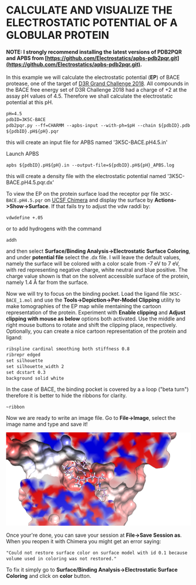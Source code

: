 # CALCULATE AND VISUALIZE THE ELECTROSTATIC POTENTIAL OF A GLOBULAR PROTEIN

#### NOTE: I strongly recommend installing the latest versions of PDB2PQR and APBS from [https://github.com/Electrostatics/apbs-pdb2pqr.git](https://github.com/Electrostatics/apbs-pdb2pqr.git).

In this example we will calculate the electrostatic potential (**EP**) of BACE protease, one of the target of [D3R Grand Challenge 2018](https://drugdesigndata.org/about/grand-challenge-4).
All compounds in the BACE free energy set of D3R Challenge 2018 had a charge of +2 at the assay pH values of 4.5. Therefore we shall calculate the electrostatic potential  at this pH.
```
pH=4.5
pdbID=3K5C-BACE
pdb2pqr.py --ff=CHARMM --apbs-input --with-ph=$pH --chain ${pdbID}.pdb ${pdbID}.pH${pH}.pqr
```
this will create an input file for APBS named '3K5C-BACE.pH4.5.in'

Launch APBS
```
apbs ${pdbID}.pH${pH}.in --output-file=${pdbID}.pH${pH}_APBS.log
```
this will create a density file with the electrostatic potential named '3K5C-BACE.pH4.5.pqr.dx'


To view the EP on the protein surface load the receptor pqr file `3K5C-BACE.pH4.5.pqr` on [UCSF Chimera](https://www.cgl.ucsf.edu/chimera/) and display the surface by **Actions->Show->Surface**. If that fails try to adjust the vdw raddi by:
```
vdwdefine +.05
```
or to add hydrogens with the command
```
addh
```
and then select **Surface/Binding Analysis->Electrostatic Surface Coloring**, and under **potential file** select the .dx file. I will leave the default values, namely the surface will be colored with a color scale from -7 eV to 7 eV, with red representing negative charge, white neutral and blue positive. The charge value shown is that on the solvent
accessible surface of the protein, namely 1.4 Å far from the surface.

Now we will try to focus on the binding pocket. Load the ligand file `3K5C-BACE_1.mol` and use the **Tools->Depiction->Per-Model Clipping** utility to make tomographies of the EP map while mentaining the cartoon representation of the protein. Experiment with **Enable clipping** and **Adjust clipping with mouse as below** options both activated. Use the middle and right mouse buttons to rotate and shift the clipping place, respectively.
Optionally, you can create a nice cartoon representation of the protein and ligand:
```
ribspline cardinal smoothing both stiffness 0.8
ribrepr edged
set silhouette
set silhouette_width 2
set dcstart 0.3
background solid white
```
In the case of BACE, the binding pocket is covered by a a loop ("beta turn") therefore it is better to hide the ribbons for clarity.
```
~ribbon
```
Now we are ready to write an image file. Go to **File->Image**, select the image name and type and save it!

![EP at the binding pocket of BACE.](BACE_pocket_EP2.png)


Once your're done, you can save your session at **File->Save Session as**. When you reopen it with Chimera you might get an error saying:
```
"Could not restore surface color on surface model with id 0.1 because volume used in coloring was not restored."
```
To fix it simply go to **Surface/Binding Analysis->Electrostatic Surface Coloring** and click on **color** button.


